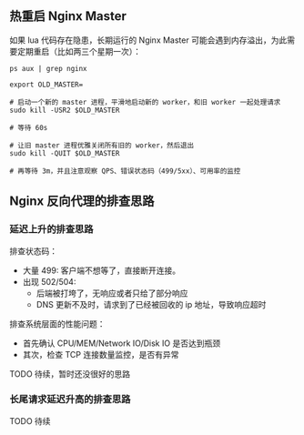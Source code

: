 

## 热重启 Nginx Master

如果 lua 代码存在隐患，长期运行的 Nginx Master 可能会遇到内存溢出，为此需要定期重启（比如两三个星期一次）：

```
ps aux | grep nginx

export OLD_MASTER=

# 启动一个新的 master 进程，平滑地启动新的 worker，和旧 worker 一起处理请求
sudo kill -USR2 $OLD_MASTER

# 等待 60s

# 让旧 master 进程优雅关闭所有旧的 worker，然后退出
sudo kill -QUIT $OLD_MASTER

# 再等待 3m，并且注意观察 QPS、错误状态码（499/5xx）、可用率的监控
```


## Nginx 反向代理的排查思路

### 延迟上升的排查思路

排查状态码：

- 大量 499: 客户端不想等了，直接断开连接。
- 出现 502/504:
  - 后端被打垮了，无响应或者只给了部分响应
  - DNS 更新不及时，请求到了已经被回收的 ip 地址，导致响应超时

排查系统层面的性能问题：

- 首先确认 CPU/MEM/Network IO/Disk IO 是否达到瓶颈
- 其次，检查 TCP 连接数量监控，是否有异常

TODO 待续，暂时还没很好的思路

### 长尾请求延迟升高的排查思路

TODO 待续

